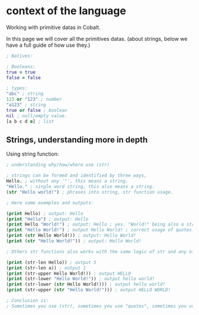 # context of the language

Working with primitive datas in Cobalt.

In this page we will cover all the primitives datas. (about strings, below we have a full guide of how use they.)

```clj
; Natives:

; Booleans:
true = true
false = false

; types:
"abc" ; string
123 or "123" ; number
"a123" ; string
true or false ; boolean
nil ; null/empty value.
[a b c d e] ; list
```

## Strings, understanding more in depth

Using string function:

```clj
; understanding why/how/where use (str)

; strings can be formed and identified by three ways,
Hello. ; without any '"', this means a string.
"Hello." ; single word string, this also means a string.
(str "Hello world!") ; phrases into string, str function usage.

; Here some exemples and outputs:

(print Hello) ; output: Hello
(print "Hello") ; output: Hello
(print Hello "World!") ; output: Hello ; yes. "World!" being also a string it became a second argument, you will understand better this in logic page.
(print "Hello World!") ; output Hello World! ; correct usage of quotes.
(print (str Hello World!)) ; output: Hello World!
(print (str "Hello World!")) ; output: Hello World!

; Others str functions also works with the same logic of str and any of the mentioned types of strings.

(print (str-len Hello)) ; output 5
(print (str-len a)) ; output 1
(print (str-upper Hello World!)) ; output HELLO
(print (str-lower "Hello World!")) ; output hello world!
(print (str-lower (str Hello World!))) ; output hello world!
(print (str-upper (str "Hello World!"))) ; output HELLO WORLD!

; Conclusion is:
; Sometimes you use (str), sometimes you use "quotes", sometimes you use nothing. You lead the way.
```
